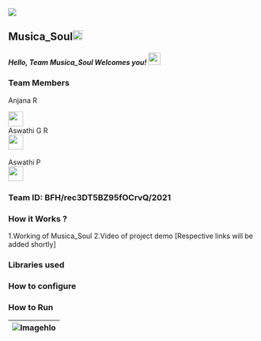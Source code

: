 <img src="https://trello-attachments.s3.amazonaws.com/542e9c6316504d5797afbfb9/542e9c6316504d5797afbfc1/39dee8d993841943b5723510ce663233/Frame_19.png">

## Musica_Soul<img src="https://notion-emojis.s3-us-west-2.amazonaws.com/v0/svg-twitter/1f3b5.svg" width=20px>
##### Hello, Team Musica_Soul Welcomes you! <img src="https://media.tenor.com/images/b352bb5a70f1aa0346c5cf6def25f6f0/tenor.gif" width="25px" >
### Team Members

Anjana R <div align="left"><img src="https://avatars.githubusercontent.com/u/9919?s=280&v=4" width="30" height="30" ></div>
Aswathi G R  <div align="left"><img src="https://avatars.githubusercontent.com/u/9919?s=280&v=4" width="30" height="30"></div>    
Aswathi P <div align="left"> <img src="https://avatars.githubusercontent.com/u/9919?s=280&v=4" width="30" height="30" ></div>
  
### Team ID: BFH/rec3DT5BZ95fOCrvQ/2021
### How it Works ?
1.Working of Musica_Soul
2.Video of project demo
[Respective links will be added shortly]

### Libraries used

### How to configure
### How to Run
<table>
    <thead>
        <tr>
            <th style="text-align:center;"><img src="https://avatars.githubusercontent.com/u/9919?s=280&v=4.png" alt="Image">hlo</th>
        </tr>
    </thead>
    <tbody>
    </tbody>
</table>
